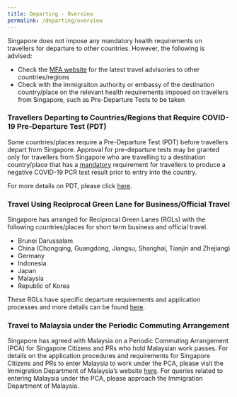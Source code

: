 ```yaml
---
title: Departing - Overview 
permalink: /departing/overview
---
```


Singapore does not impose any mandatory health requirements on travellers for departure to other countries. However, the following is advised:
- Check the <a href="https://www.mfa.gov.sg" target="_blank">MFA website</a> for the latest travel advisories to other countries/regions
- Check with the immigraiton authority or embassy of the destination country/place on the relevant health requirements imposed on travellers from Singapore, such as Pre-Departure Tests to be taken

### Travellers Departing to Countries/Regions that Require COVID-19 Pre-Departure Test (PDT)

Some countries/places require a Pre-Departure Test (PDT) before travellers depart from Singapore. Approval for pre-departure tests may be granted only for travellers from Singapore who are travelling to a destination country/place that has a <u>mandatory</u> requirement for travellers to produce a negative COVID-19 PCR test result prior to entry into the country. 

For more details on PDT, please click [here](/health/pre-departure-test).

### Travel Using Reciprocal Green Lane for Business/Official Travel

Singapore has arranged for Reciprocal Green Lanes (RGLs) with the following countries/places for short term business and official travel. 
- Brunei Darussalam
- China (Chongqing, Guangdong, Jiangsu, Shanghai, Tianjin and Zhejiang)
- Germany
- Indonesia
- Japan
- Malaysia
- Republic of Korea

These RGLs have specific departure requirements and application processes and more details can be found [here](/rgl/visiting-rgl-counterparts).

### Travel to Malaysia under the Periodic Commuting Arrangement

Singapore has agreed with Malaysia on a Periodic Commuting Arrangement (PCA) for Singapore Citizens and PRs who hold Malaysian work passes. For details on the application procedures and requirements for Singapore Citizens and PRs to enter Malaysia to work under the PCA, please visit the Immigration Department of Malaysia’s website <a href="https://www.imi.gov.my/portal2017/index.php/ms/sumber-dan-arkib/pengumuman/1833-malaysia-singapore-border-crossing-arrangement.html" target="_blank">here</a>. For queries related to entering Malaysia under the PCA, please approach the Immigration Department of Malaysia.
